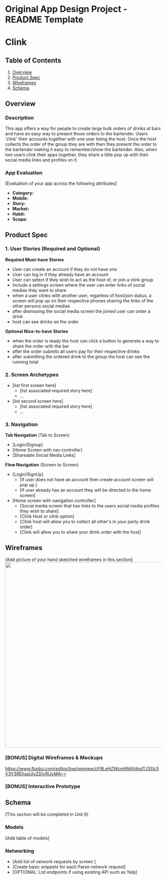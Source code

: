 Original App Design Project - README Template
===

# Clink

## Table of Contents
1. [Overview](#Overview)
1. [Product Spec](#Product-Spec)
1. [Wireframes](#Wireframes)
2. [Schema](#Schema)

## Overview
### Description
This app offers a way for people to create large bulk orders of drinks at bars and have an easy way to present those orders to the bartender. Users 'clink' their accounts together with one user being the host. Once the host collects the order of the group they are with then they present the order to the bartender making it easy to remember/show the bartender. Also, when two users clink their apps together, they share a little pop up with their social media links and profiles on it.

### App Evaluation
[Evaluation of your app across the following attributes]
- **Category:**
- **Mobile:**
- **Story:**
- **Market:**
- **Habit:**
- **Scope:**

## Product Spec

### 1. User Stories (Required and Optional)

**Required Must-have Stories**

* User can create an account if they do not have one
* User can log in if they already have an account 
* User can select if they wish to act as the host of, or join a clink group
* Include a settings screen where the user can enter links of social medias they want to share
* when a user clinks with another user, regarless of host/join status, a screen will pop up on their respective phones sharing the links of the other persons social medias
* after dismissing the social media screen the joined user can order a drink
* host can see drinks on the order



**Optional Nice-to-have Stories**


* when the order is ready the host can click a button to generate a way to share the order with the bar
* after the order submits all users pay for their respective drinks
* after submitting the ordered drink to the group the host can see the running total


### 2. Screen Archetypes

* [list first screen here]
   * [list associated required story here]
   * ...
* [list second screen here]
   * [list associated required story here]
   * ...

### 3. Navigation

**Tab Navigation** (Tab to Screen)

* [Login/Signup]
* [Home Screen with nav controller]
* [Shareable Social Media Links]

**Flow Navigation** (Screen to Screen)

* [Login/SignUp]
   * [If user does not have an account then create account screen will pop up.]
   * [If user already has an account they will be directed to the home screen]
* [Home screen with navigation controller]
   * [Social media screen that has links to the users social media profiles they wish to share]
   * [Clink Host or clink option]
   * [Clink host will allow you to collect all other's in your party drink order]
   * [Clink will allow you to share your drink order with the host]

## Wireframes
[Add picture of your hand sketched wireframes in this section]
<img src="YOUR_WIREFRAME_IMAGE_URL" width=600>

### [BONUS] Digital Wireframes & Mockups
https://www.fluidui.com/editor/live/preview/cF9LeHZWcmtWdVdndTJ3Slc5V3Y3REhsaUlvZDlvRlJyMA==

### [BONUS] Interactive Prototype

## Schema 
[This section will be completed in Unit 9]
### Models
[Add table of models]
### Networking
- [Add list of network requests by screen ]
- [Create basic snippets for each Parse network request]
- [OPTIONAL: List endpoints if using existing API such as Yelp]
